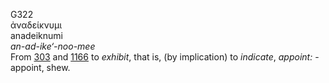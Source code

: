 <body>
  <p>G322<br>  ἀναδείκνυμι  <br> anadeiknumi  <br><i>an-ad-ike‘-noo-mee </i><br>From <a href="g0303.htm">303</a> and <a href="g1166.htm">1166</a>  to <i>exhibit</i>, that is, (by implication) to <i>indicate</i>, <i>appoint:</i> - appoint, shew.<br></p>
 </body>